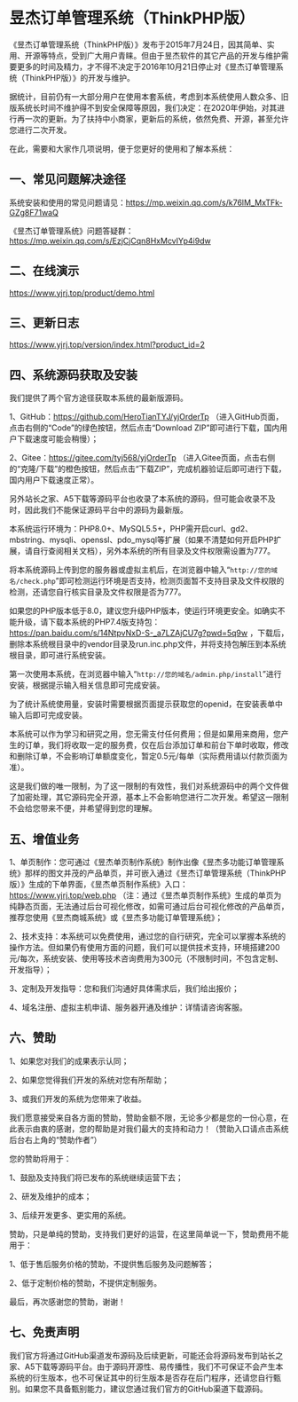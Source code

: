 # 昱杰订单管理系统（ThinkPHP版）

《昱杰订单管理系统（ThinkPHP版）》发布于2015年7月24日，因其简单、实用、开源等特点，受到广大用户青睐。但由于昱杰软件的其它产品的开发与维护需要更多的时间及精力，才不得不决定于2016年10月21日停止对《昱杰订单管理系统（ThinkPHP版）》的开发与维护。

据统计，目前仍有一大部分用户在使用本套系统，考虑到本系统使用人数众多、旧版系统长时间不维护得不到安全保障等原因，我们决定：在2020年伊始，对其进行再一次的更新。为了扶持中小商家，更新后的系统，依然免费、开源，甚至允许您进行二次开发。

在此，需要和大家作几项说明，便于您更好的使用和了解本系统：

## 一、常见问题解决途径

系统安装和使用的常见问题请见：https://mp.weixin.qq.com/s/k76lM_MxTFk-GZg8F71waQ

《昱杰订单管理系统》问题答疑群：https://mp.weixin.qq.com/s/EzjCjCqn8HxMcvIYp4i9dw

## 二、在线演示

https://www.yjrj.top/product/demo.html

## 三、更新日志

https://www.yjrj.top/version/index.html?product_id=2

## 四、系统源码获取及安装

我们提供了两个官方途径获取本系统的最新版源码。

1、GitHub：https://github.com/HeroTianTYJ/yjOrderTp （进入GitHub页面，点击右侧的“Code”的绿色按钮，然后点击“Download ZIP”即可进行下载，国内用户下载速度可能会稍慢）；

2、Gitee：https://gitee.com/tyj568/yjOrderTp （进入Gitee页面，点击右侧的“克隆/下载”的橙色按钮，然后点击“下载ZIP”，完成机器验证后即可进行下载，国内用户下载速度正常）。

另外站长之家、A5下载等源码平台也收录了本系统的源码，但可能会收录不及时，因此我们不能保证源码平台中的源码为最新版。

本系统运行环境为：PHP8.0+、MySQL5.5+，PHP需开启curl、gd2、mbstring、mysqli、openssl、pdo_mysql等扩展（如果不清楚如何开启PHP扩展，请自行查阅相关文档），另外本系统的所有目录及文件权限需设置为777。

将本系统源码上传到您的服务器或虚拟主机后，在浏览器中输入“`http://您的域名/check.php`”即可检测运行环境是否支持，检测页面暂不支持目录及文件权限的检测，还请您自行核实目录及文件权限是否为777。

如果您的PHP版本低于8.0，建议您升级PHP版本，使运行环境更安全。如确实不能升级，请下载本系统的PHP7.4版支持包：https://pan.baidu.com/s/14NtpvNxD-S-_a7LZAjCU7g?pwd=5q9w ，下载后，删除本系统根目录中的vendor目录及run.inc.php文件，并将支持包解压到本系统根目录，即可进行系统安装。

第一次使用本系统，在浏览器中输入“`http://您的域名/admin.php/install`”进行安装，根据提示输入相关信息即可完成安装。

为了统计系统使用量，安装时需要根据页面提示获取您的openid，在安装表单中输入后即可完成安装。

本系统可以作为学习和研究之用，您无需支付任何费用；但是如果用来商用，您产生的订单，我们将收取一定的服务费，仅在后台添加订单和前台下单时收取，修改和删除订单，不会影响订单额度变化，暂定0.5元/每单（实际费用请以付款页面为准）。

这是我们做的唯一限制，为了这一限制的有效性，我们对系统源码中的两个文件做了加密处理，其它源码完全开源，基本上不会影响您进行二次开发。希望这一限制不会给您带来不便，并希望得到您的理解。

## 五、增值业务

1、单页制作：您可通过《昱杰单页制作系统》制作出像《昱杰多功能订单管理系统》那样的图文并茂的产品单页，并可嵌入通过《昱杰订单管理系统（ThinkPHP版）》生成的下单界面，《昱杰单页制作系统》入口：https://www.yjrj.top/web.php （注：通过《昱杰单页制作系统》生成的单页为纯静态页面，无法通过后台可视化修改，如需可通过后台可视化修改的产品单页，推荐您使用《昱杰商城系统》或《昱杰多功能订单管理系统》；

2、技术支持：本系统可以免费使用，通过您的自行研究，完全可以掌握本系统的操作方法。但如果仍有使用方面的问题，我们可以提供技术支持，环境搭建200元/每次，系统安装、使用等技术咨询费用为300元（不限制时间，不包含定制、开发指导）；

3、定制及开发指导：您和我们沟通好具体需求后，我们给出报价；

4、域名注册、虚拟主机申请、服务器开通及维护：详情请咨询客服。

## 六、赞助

1、如果您对我们的成果表示认同；

2、如果您觉得我们开发的系统对您有所帮助；

3、或我们开发的系统为您带来了收益。

我们愿意接受来自各方面的赞助，赞助金额不限，无论多少都是您的一份心意，在此表示由衷的感谢，您的帮助是对我们最大的支持和动力！（赞助入口请点击系统后台右上角的“赞助作者”）

您的赞助将用于：

1、鼓励及支持我们将已发布的系统继续运营下去；

2、研发及维护的成本；

3、后续开发更多、更实用的系统。

赞助，只是单纯的赞助，支持我们更好的运营，在这里简单说一下，赞助费用不能用于：

1、低于售后服务价格的赞助，不提供售后服务及问题解答；

2、低于定制价格的赞助，不提供定制服务。

最后，再次感谢您的赞助，谢谢！

## 七、免责声明

我们官方将通过GitHub渠道发布源码及后续更新，可能还会将源码发布到站长之家、A5下载等源码平台。由于源码开源性、易传播性，我们不可保证不会产生本系统的衍生版本，也不可保证其中的衍生版本是否存在后门程序，还请您自行甄别。如果您不具备甄别能力，建议您通过我们官方的GitHub渠道下载源码。